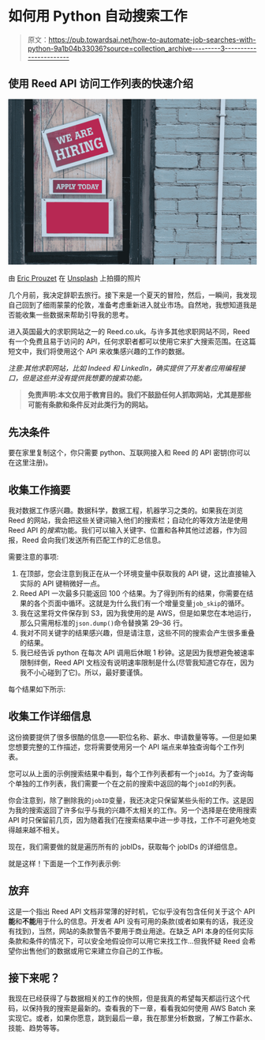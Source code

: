 # 如何用 Python 自动搜索工作

> 原文：<https://pub.towardsai.net/how-to-automate-job-searches-with-python-9a1b04b33036?source=collection_archive---------3----------------------->

## 使用 Reed API 访问工作列表的快速介绍

![](img/2eed37174ff7f9ab0ebb4ac1705f56e6.png)

由 [Eric Prouzet](https://unsplash.com/@eprouzet) 在 [Unsplash](https://unsplash.com/?utm_source=medium&utm_medium=referral) 上拍摄的照片

几个月前，我决定辞职去旅行。接下来是一个夏天的冒险，然后，一瞬间，我发现自己回到了细雨蒙蒙的伦敦，准备考虑重新进入就业市场。自然地，我想知道我是否能收集一些数据来帮助引导我的思考。

进入英国最大的求职网站之一的 Reed.co.uk。与许多其他求职网站不同，Reed 有一个免费且易于访问的 API，任何求职者都可以使用它来扩大搜索范围。在这篇短文中，我们将使用这个 API 来收集感兴趣的工作的数据。

*注意:其他求职网站，比如 Indeed 和 LinkedIn，确实提供了开发者应用编程接口，但是这些并没有提供我想要的搜索功能。*

> **免责声明:本文仅用于教育目的。我们不鼓励任何人抓取网站，尤其是那些可能有条款和条件反对此类行为的网站。**

## 先决条件

要在家里复制这个，你只需要 python、互联网接入和 Reed 的 API 密钥(你可以在这里注册)。

## 收集工作摘要

我对数据工作感兴趣。数据科学，数据工程，机器学习之类的。如果我在浏览 Reed 的网站，我会把这些关键词输入他们的搜索栏；自动化的等效方法是使用 Reed API 的*搜索*功能。我们可以输入关键字、位置和各种其他过滤器，作为回报，Reed 会向我们发送所有匹配工作的汇总信息。

需要注意的事项:

1.  在顶部，您会注意到我正在从一个环境变量中获取我的 API 键，这比直接输入实际的 API 键稍微好一点。
2.  Reed API 一次最多只能返回 100 个结果。为了得到所有的结果，你需要在结果的各个页面中循环。这就是为什么我们有一个增量变量`job_skip`的循环。
3.  我在这里将文件保存到 S3，因为我使用的是 AWS，但是如果您在本地运行，那么只需用标准的`json.dump()`命令替换第 29–36 行。
4.  我对不同关键字的结果感兴趣，但是请注意，这些不同的搜索会产生很多重叠的结果。
5.  我已经告诉 python 在每次 API 调用后休眠 1 秒钟。这是因为我想避免被速率限制绊倒，Reed API 文档没有说明速率限制是什么(尽管我知道它存在，因为我不小心碰到了它)。所以，最好要谨慎。

每个结果如下所示:

## 收集工作详细信息

这份摘要提供了很多很酷的信息——职位名称、薪水、申请数量等等。—但是如果您想要完整的工作描述，您将需要使用另一个 API 端点来单独查询每个工作列表。

您可以从上面的示例搜索结果中看到，每个工作列表都有一个`jobId`。为了查询每个单独的工作列表，我们需要一个在之前的搜索中返回的每个`jobId`的列表。

你会注意到，除了删除我的`jobID`变量，我还决定只保留某些头衔的工作。这是因为我的搜索返回了许多似乎与我的兴趣不太相关的工作。另一个选择是在使用搜索 API 时只保留前几页，因为随着我们在搜索结果中进一步寻找，工作不可避免地变得越来越不相关。

现在，我们需要做的就是遍历所有的 jobIDs，获取每个 jobIDs 的详细信息。

就是这样！下面是一个工作列表示例:

## 放弃

这是一个指出 Reed API 文档非常薄的好时机，它似乎没有包含任何关于这个 API **能**和**不能**用于什么的信息。开发者 API 没有可用的条款(或者如果有的话，我还没有找到)，当然，网站的条款警告不要用于商业用途。在缺乏 API 本身的任何实际条款和条件的情况下，可以安全地假设你可以用它来找工作…但我怀疑 Reed 会希望你出售他们的数据或用它来建立你自己的工作板。

## 接下来呢？

我现在已经获得了与数据相关的工作的快照，但是我真的希望每天都运行这个代码，以保持我的搜索是最新的。查看我的下一章，看看我如何使用 AWS Batch 来实现它。或者，如果你愿意，跳到最后一章，我在那里分析数据，了解工作薪水、技能、趋势等等。